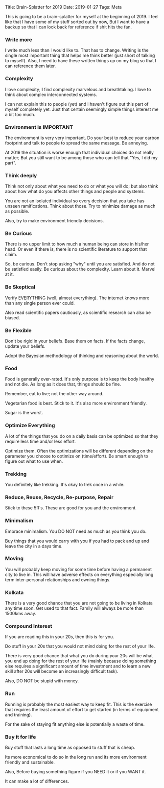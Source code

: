 Title: Brain-Splatter for 2019
Date: 2019-01-27
Tags: Meta

This is going to be a brain-splatter for myself at the beginning
of 2019. I feel like that I have some of my stuff sorted out by now,
But I want to have a backup so that I can look back for
reference if shit hits the fan.

### Write more ###

I write much less than I would like to. That has to change. Writing is
the single most important thing that helps me think better (just short
of talking to myself). Also, I need to have these written things up on
my blog so that I can reference them later.

### Complexity ###

I love complexity; I find complexity marvelous and breathtaking. I
love to think about complex interconnected systems. 

I can not explain this to people (yet) and I haven't figure out this
part of myself completely yet. Just that certain seemingly simple
things interest me a bit too much.

### Environment is IMPORTANT ###

The environment is very very important. Do your best to reduce your
carbon footprint and talk to people to spread the same message. Be
annoying.

At 2019 the situation is worse enough that individual choices do not
really matter; But you still want to be among those who can tell
that "Yes, I did my part".

### Think deeply ###

Think not only about what you need to do or what you will do; but also
think about how what do you affects other things and people and
systems. 

You are not an isolated individual so every decision that you take has
unseen ramifications. Think about those. Try to minimize damage as
much as possible.

Also, try to make environment friendly decisions.

### Be Curious ###

There is no upper limit to how much a human being can store in his/her
head. Or even if there is, there is no scientific literature to
support that claim.

So, be curious. Don't stop asking "why" until you are satisfied. And
do not be satisfied easily. Be curious about the complexity. Learn
about it. Marvel at it.

### Be Skeptical ###

Verify EVERYTHING (well, almost everything). The internet
knows more than any single person ever could.

Also read scientific papers cautiously, as scientific research can
also be biased.

### Be Flexible ###

Don't be rigid in your beliefs. Base them on facts. If the facts
change, update your beliefs.

Adopt the Bayesian methodology of thinking and reasoning about the
world.

### Food ###
Food is generally over-rated. It's only purpose is to keep the body
healthy and not die. As long as it does that, things should be fine. 

Remember, eat to live; not the other way around. 

Vegetarian food is best. Stick to it. It's also more environment friendly.

Sugar is the worst.

### Optimize Everything ###
A lot of the things that you do on a daily basis can be optimized so
that they require less time and/or less effort.

Optimize them. Often the optimizations will be different depending on
the parameter you choose to optimize on (time/effort). Be smart enough
to figure out what to use when.

### Trekking ###
You definitely like trekking. It's okay to trek once in a while.

### Reduce, Reuse, Recycle, Re-purpose, Repair ###
Stick to these 5R's. These are good for you and the environment.

### Minimalism ###
Embrace minimalism. You DO NOT need as much as you think you do. 

Buy things that you would carry with you if you had to pack and up and
leave the city in a days time.

### Moving ###
You will probably keep moving for some time before having a permanent
city to live in.  This will have adverse effects on everything
especially long term inter-personal relationships and owning things.

### Kolkata ###
There is a very good chance that you are not going to be living in
Kolkata any time soon. Get used to that fact. Family will always be
more than 1500kms away. 

### Compound Interest ###
If you are reading this in your 20s, then this is for you. 

Do stuff in your 20s that you would not mind doing for the rest of
your life.

There is very good chance that what you do during your 20s will be
what you end up doing for the rest of your life (mainly because doing
something else requires a significant amount of time investment and to
learn a new skill after 20s will become an increasingly difficult task).

Also, DO NOT be stupid with money.

### Run ###
Running is probably the most easiest way to keep fit. This is the
exercise that requires the least amount of effort to get started (in
terms of equipment and training). 

For the sake of staying fit anything else is potentially a waste of
time.

### Buy it for life ###
Buy stuff that lasts a long time as opposed to stuff that is cheap. 

Its more economical to do so in the long run and its more environment
friendly and sustainable.

Also, Before buying something figure if you NEED it or if you WANT it.

It can make a lot of differences. 



